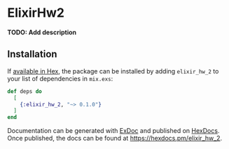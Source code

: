 # ElixirHw2

**TODO: Add description**

## Installation

If [available in Hex](https://hex.pm/docs/publish), the package can be installed
by adding `elixir_hw_2` to your list of dependencies in `mix.exs`:

```elixir
def deps do
  [
    {:elixir_hw_2, "~> 0.1.0"}
  ]
end
```

Documentation can be generated with [ExDoc](https://github.com/elixir-lang/ex_doc)
and published on [HexDocs](https://hexdocs.pm). Once published, the docs can
be found at <https://hexdocs.pm/elixir_hw_2>.

